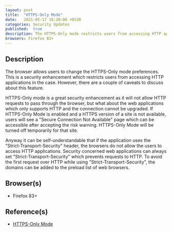 ```yaml
---
layout: post
title:  "HTTPS-Only Mode"
date:   2021-05-17 16:20:06 +0530
categories: Security Updates
published:	true 
description: The HTTPS-Only mode restricts users from accessing HTTP applications, as it will not allow HTTP requests to pass through the browser. However, the web applications which only supports HTTP and the connection cannot be upgraded. If HTTPS-Only Mode is enabled and a HTTPS version of a site is not available, users will see a "Secure Connection Not Available" page which can be accessible after accepting the risk warning. HTTPS-Only Mode will be turned off temporarily for that site.
browsers: Firefox 83+
---
```


## Description 
The browser allows users to change the HTTPS-Only mode preferences. This is a security enhancement which restricts users from accessing HTTP applications in the case. However, there are a couple of caveats to discuss about this feature.

HTTPS-Only mode is a great security enhancement as it will not allow HTTP requests to pass through the browser, but what about the web applications which only supports HTTP and the connection cannot be upgraded. If HTTPS-Only Mode is enabled and a HTTPS version of a site is not available, users will see a "Secure Connection Not Available" page which can be accessible after accepting the risk warning. HTTPS-Only Mode will be turned off temporarily for that site. 

Anyway it can be self-understandable that if the application uses the "Strict-Transport-Security" header, the browsers do not allow the users to access HTTP applications. Security concerned web applications can always set "Strict-Transport-Security" which prevents requests to HTTP. To avoid the first request over HTTP while using "Strict-Transport-Security", the domains can be added to the preload list of web browsers. 


## Browser(s) 
* Firefox 83+

## Reference(s)
* [HTTPS-Only Mode](https://blog.mozilla.org/security/2020/11/17/firefox-83-introduces-https-only-mode/)